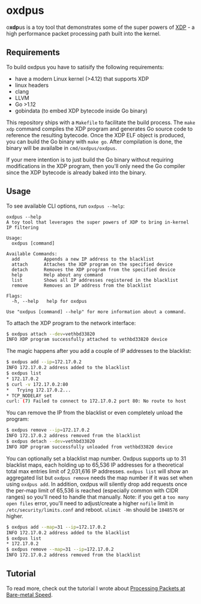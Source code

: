 # oxdpus
o**xdp**us is a toy tool that demonstrates some of the super powers of [XDP](https://www.iovisor.org/technology/xdp) - a high performance packet processing path built into the kernel.


## Requirements

To build oxdpus you have to satisify the following requirements:
- have a modern Linux kernel (>4.12) that supports XDP
- linux headers
- clang
- LLVM
- Go >1.12
- gobindata (to embed XDP bytecode inside Go binary)

This repository ships with a `Makefile` to facilitate the build process. The `make xdp` command compiles the XDP program and generates Go source code to reference the resulting bytecode. Once the XDP ELF object is produced, you can build the Go binary with `make go`. After compilation is done, the binary will be availalbe in `cmd/oxdpus/oxdpus`.

If your mere intention is to just build the Go binary without requiring modifications in the XDP program, then you'll only need the Go compiler since the XDP bytecode is already baked into the binary. 

## Usage

To see available CLI options, run `oxdpus --help`:

```
oxdpus --help
A toy tool that leverages the super powers of XDP to bring in-kernel IP filtering

Usage:
  oxdpus [command]

Available Commands:
  add         Appends a new IP address to the blacklist
  attach      Attaches the XDP program on the specified device
  detach      Removes the XDP program from the specified device
  help        Help about any command
  list        Shows all IP addresses registered in the blacklist
  remove      Removes an IP address from the blacklist

Flags:
  -h, --help   help for oxdpus

Use "oxdpus [command] --help" for more information about a command.
```

To attach the XDP program to the network interface:

```bash
$ oxdpus attach --dev=vethbd33820
INFO XDP program successfully attached to vethbd33820 device
```

The magic happens after you add a couple of IP addresses to the blacklist:

```bash
$ oxdpus add --ip=172.17.0.2
INFO 172.17.0.2 address added to the blacklist
$ oxdpus list
* 172.17.0.2
$ curl -v 172.17.0.2:80
*   Trying 172.17.0.2...
* TCP_NODELAY set
curl: (7) Failed to connect to 172.17.0.2 port 80: No route to host
```

You can remove the IP from the blacklist or even completely unload the program:

```bash
$ oxdpus remove --ip=172.17.0.2
INFO 172.17.0.2 address removed from the blacklist
$ oxdpus detach --dev=vethbd33820
INFO XDP program successfully unloaded from vethbd33820 device
```

You can optionally set a blacklist map number. Oxdpus supports up to 31 blacklist maps, each holding up to 65,536 IP addresses for a theoretical total max entries limit of 2,031,616 IP addresses. `oxdpus list` will show an aggregated list but `oxdpus remove` needs the map number if it was set when using `oxdpus add`. In addition, oxdpus will silently drop add requests once the per-map limit of 65,536 is reached (especially common with CIDR ranges) so you'll need to handle that manually. Note: if you get a `too many open files` error, you'll need to adjust/create a higher `nofile` limit in `/etc/security/limits.conf` and reboot. `ulimit -Hn` should be `1048576` or higher.

```bash
$ oxdpus add --map=31 --ip=172.17.0.2
INFO 172.17.0.2 address added to the blacklist
$ oxdpus list
* 172.17.0.2
$ oxdpus remove --map=31 --ip=172.17.0.2
INFO 172.17.0.2 address removed from the blacklist
```

## Tutorial

To read more, check out the tutorial I wrote about [Processing Packets at Bare-metal Speed](https://sematext.com/blog/ebpf-and-xdp-for-processing-packets-at-bare-metal-speed/). 

